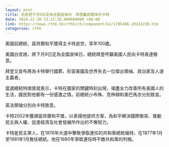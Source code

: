 ```yaml
---
layout: post
title: 白宮把下月9日定為全國哀悼日　拜登籲民眾悼念卡特
date: 2024-12-30 13:23:38.000000000 +08:00
link: https://news.rthk.hk/rthk/ch/component/k2/1785466-20241230.htm
categories: rthk
---
```


美國前總統、諾貝爾和平獎得主卡特逝世，享年100歲。

美國白宮說，將下月9日定為全國哀悼日，總統拜登呼籲美國人民向卡特表達敬意。

拜登又宣布將為卡特舉行國葬，形容美國及世界失去一位傑出領袖、政治家及人道主義者。

當選總統特朗普就表示，卡特在國家的關鍵時刻出現，竭盡全力改善所有美國人的生活，國民對他都有一份感激之情。前總統小布殊、克林頓和奧巴馬亦分別致哀。

英法領袖分別向卡特致意。

卡特2002年獲頒諾貝爾和平獎，以表揚他提供方案，為和平解決國際衝突、推動民主與人權、促進經濟及社會發展所作出的不懈努力。

卡特是民主黨人，在1976年大選中擊敗爭取連任的共和黨總統福特，在1977年1月至1981年1月擔任總統。他在1980年爭取連任時不敵共和黨的列根。
